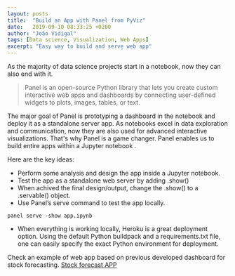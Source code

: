 ```yaml
---
layout: posts
title:  "Build an App with Panel from PyViz"
date:   2019-09-10 08:33:25 +0200
author: "João Vidigal"
tags: [Data science, Visualization, Web Apps]
excerpt: "Easy way to build and serve web app"
---
```

As the majority of data science projects start in a notebook, now they can also end with it.

> Panel is an open-source Python library that lets you create custom interactive web apps and dashboards by connecting user-defined widgets to plots, images, tables, or text.

The major goal of Panel is prototyping a dashboard in the notebook and deploy it as a standalone server app. As  notebooks excel in data exploration and communication, now they are also used for  advanced interactive visualizations.  That's why Panel is a game changer. Panel enables us to build entire apps within a Jupyter notebook . 

Here are the key ideas:

* Perform some analysis and design the app inside a Jupyter notebook. 
* Test the app as a standalone web server by adding .show()
* When achived the final design/output, change the .show() to a .servable() object.
* Use Panel’s serve command to test the app locally. 

```
panel serve -show app.ipynb
```
* When everything is working locally, Heroku is a great deployment option. Using the default Python buildpack and a requirements.txt file, one can easily specify the exact Python environment for deployment.



Check an example of web app based  on previous developed dashboard for stock forecasting. [Stock forecast APP](https://github.com/vidigaljoao/stock_app)